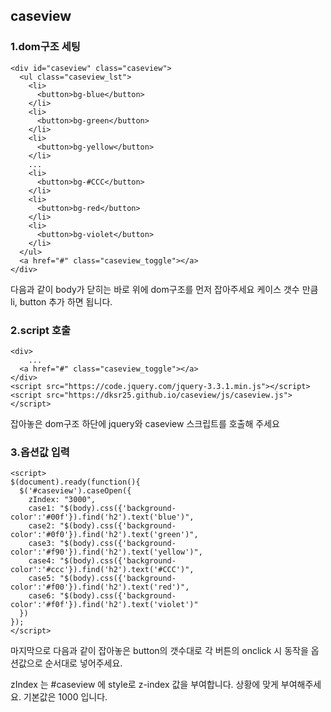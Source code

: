 ## caseview

###  1.dom구조 세팅

~~~
<div id="caseview" class="caseview">
  <ul class="caseview_lst">
    <li>
      <button>bg-blue</button>  
    </li>
    <li>
      <button>bg-green</button>  
    </li>
    <li>
      <button>bg-yellow</button>  
    </li>
    ...
    <li>
      <button>bg-#CCC</button>  
    </li>
    <li>
      <button>bg-red</button>  
    </li>
    <li>
      <button>bg-violet</button>  
    </li>
  </ul>
  <a href="#" class="caseview_toggle"></a>
</div>
~~~

다음과 같이 body가 닫히는 바로 위에 dom구조를 먼저 잡아주세요
케이스 갯수 만큼 li, button 추가 하면 됩니다. 

### 2.script 호출

~~~
<div>
	...
  <a href="#" class="caseview_toggle"></a>
</div>
<script src="https://code.jquery.com/jquery-3.3.1.min.js"></script>
<script src="https://dksr25.github.io/caseview/js/caseview.js"></script>
~~~

잡아놓은 dom구조 하단에 jquery와 caseview 스크립트를 호출해 주세요


### 3.옵션값 입력

~~~
<script>
$(document).ready(function(){
  $('#caseview').caseOpen({
    zIndex: "3000",
    case1: "$(body).css({'background-color':'#00f'}).find('h2').text('blue')",
    case2: "$(body).css({'background-color':'#0f0'}).find('h2').text('green')",
    case3: "$(body).css({'background-color':'#f90'}).find('h2').text('yellow')",
    case4: "$(body).css({'background-color':'#ccc'}).find('h2').text('#CCC')",
    case5: "$(body).css({'background-color':'#f00'}).find('h2').text('red')",
    case6: "$(body).css({'background-color':'#f0f'}).find('h2').text('violet')"
  })
});  
</script>
~~~

마지막으로 다음과 같이 잡아놓은 button의 갯수대로 각 버튼의 onclick 시 동작을 옵션값으로 순서대로 넣어주세요.

zIndex 는 #caseview 에 style로 z-index 값을 부여합니다. 상황에 맞게 부여해주세요. 기본값은 1000 입니다. 
